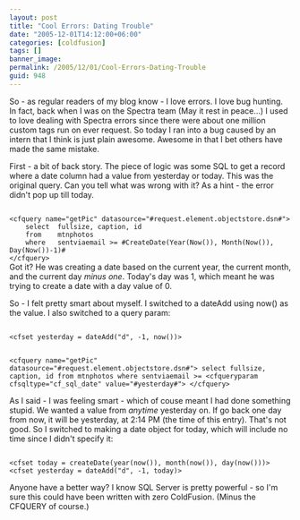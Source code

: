 ```yaml
---
layout: post
title: "Cool Errors: Dating Trouble"
date: "2005-12-01T14:12:00+06:00"
categories: [coldfusion]
tags: []
banner_image: 
permalink: /2005/12/01/Cool-Errors-Dating-Trouble
guid: 948
---
```


So - as regular readers of my blog know - I love errors. I love bug hunting. In fact, back when I was on the Spectra team (May it rest in peace...) I used to love dealing with Spectra errors since there were about one million custom tags run on ever request. So today I ran into a bug caused by an intern that I think is just plain awesome. Awesome in that I bet others have made the same mistake.

First - a bit of back story. The piece of logic was some SQL to get a record where a date column had a value from yesterday or today. This was the original query. Can you tell what was wrong with it? As a hint - the error didn't pop up till today.

<code>
&lt;cfquery name="getPic" datasource="#request.element.objectstore.dsn#"&gt;
	select	fullsize, caption, id
	from	mtnphotos
	where	sentviaemail &gt;= #CreateDate(Year(Now()), Month(Now()), Day(Now())-1)#
&lt;/cfquery&gt;
</code>
<!--more-->
Got it? He was creating a date based on the current year, the current month, and the current day <i>minus one</i>. Today's day was 1, which meant he was trying to create a date with a day value of 0. 

So - I felt pretty smart about myself. I switched to a dateAdd using now() as the value. I also switched to a query param:

<code>
&lt;cfset yesterday = dateAdd("d", -1, now())&gt;

&lt;cfquery name="getPic" datasource="#request.element.objectstore.dsn#"&gt;
	select	fullsize, caption, id
	from	mtnphotos
	where	sentviaemail &gt;= &lt;cfqueryparam cfsqltype="cf_sql_date" value="#yesterday#"&gt;
&lt;/cfquery&gt;
</code>

As I said - I was feeling smart - which of couse meant I had done something stupid. We wanted a value from <i>anytime</i> yesterday on. If go back one day from now, it will be yesterday, at 2:14 PM (the time of this entry). That's not good. So I switched to making a date object for today, which will include no time since I didn't specify it:

<code>
&lt;cfset today = createDate(year(now()), month(now()), day(now()))&gt;
&lt;cfset yesterday = dateAdd("d", -1, today)&gt;
</code>

Anyone have a better way? I know SQL Server is pretty powerful - so I'm sure this could have been written with zero ColdFusion. (Minus the CFQUERY of course.)